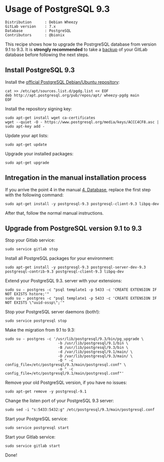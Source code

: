 # Usage of PostgreSQL 9.3

```
Distribution      : Debian Wheezy
GitLab version    : 7.x
Database          : PostgreSQL
Contributors      : @bionix
```

This recipe shows how to upgrade the PostrgreSQL database from version 9.1 to 9.3.
It is **strongly recommended** to take a [backup][] of your GitLab database before
following the next steps.

## Install PostgreSQL 9.3

Install the [official PostgreSQL Debian/Ubuntu repository][apt]:

    cat >> /etc/apt/sources.list.d/pgdg.list << EOF
    deb http://apt.postgresql.org/pub/repos/apt/ wheezy-pgdg main
    EOF

Install the repository signing key:

    sudo apt-get install wget ca-certificates
    wget --quiet -O - https://www.postgresql.org/media/keys/ACCC4CF8.asc | sudo apt-key add -

Update your apt lists:

    sudo apt-get update

Upgrade your installed packages:

    sudo apt-get upgrade

## Intregation in the manual installation process

If you arrive the point 4 in the manual [4. Database][db-manual], replace the
first step with the following command:

    sudo apt-get install -y postgresql-9.3 postgresql-client-9.3 libpq-dev

After that, follow the normal manual instructions.

## Upgrade from PostgreSQL version 9.1 to 9.3

Stop your Gitlab service:

    sudo service gitlab stop

Install all PostgreSQL packages for your environment:

    sudo apt-get install -y postgresql-9.3 postgresql-server-dev-9.3 postgresql-contrib-9.3 postgresql-client-9.3 libpq-dev

Extend your PostgreSQL 9.3. server with your extensions:

    sudo su - postgres -c "psql template1 -p 5433 -c 'CREATE EXTENSION IF NOT EXISTS hstore;'"
    sudo su - postgres -c "psql template1 -p 5433 -c 'CREATE EXTENSION IF NOT EXISTS \"uuid-ossp\";'"

Stop your PostgreSQL server daemons (both!):

    sudo service postgresql stop

Make the migration from 9.1 to 9.3:

    sudo su - postgres -c '/usr/lib/postgresql/9.3/bin/pg_upgrade \
                            -b /usr/lib/postgresql/9.1/bin \
                            -B /usr/lib/postgresql/9.3/bin \
                            -d /var/lib/postgresql/9.1/main/ \
                            -D /var/lib/postgresql/9.3/main/ \
                            -O " -c config_file=/etc/postgresql/9.3/main/postgresql.conf" \
                            -o " -c config_file=/etc/postgresql/9.1/main/postgresql.conf"'

Remove your old PostgreSQL version, if you have no issues:

    sudo apt-get remove -y postgresql-9.1

Change the listen port of your PostgreSQL 9.3 server:

    sudo sed -i "s:5433:5432:g" /etc/postgresql/9.3/main/postgresql.conf

Start your PostgreSQL service:

    sudo service postgresql start

Start your Gitlab service:

    sudo service gitlab start

Done!

[backup]: http://doc.gitlab.com/ce/raketasks/backup_restore.html
[apt]: https://wiki.postgresql.org/wiki/Apt
[db-manual]: https://gitlab.com/gitlab-org/gitlab-ce/blob/master/doc/install/installation.md#4-database
